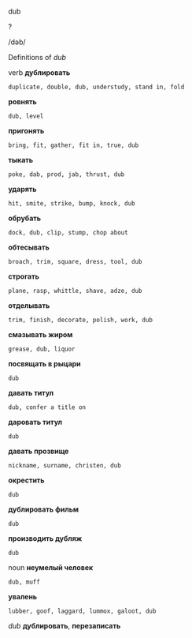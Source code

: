 dub

?

/dəb/

Definitions of _dub_

verb
**дублировать**

    duplicate, double, dub, understudy, stand in, fold
**ровнять**

    dub, level
**пригонять**

    bring, fit, gather, fit in, true, dub
**тыкать**

    poke, dab, prod, jab, thrust, dub
**ударять**

    hit, smite, strike, bump, knock, dub
**обрубать**

    dock, dub, clip, stump, chop about
**обтесывать**

    broach, trim, square, dress, tool, dub
**строгать**

    plane, rasp, whittle, shave, adze, dub
**отделывать**

    trim, finish, decorate, polish, work, dub
**смазывать жиром**

    grease, dub, liquor
**посвящать в рыцари**

    dub
**давать титул**

    dub, confer a title on
**даровать титул**

    dub
**давать прозвище**

    nickname, surname, christen, dub
**окрестить**

    dub
**дублировать фильм**

    dub
**производить дубляж**

    dub

noun
**неумелый человек**

    dub, muff
**увалень**

    lubber, goof, laggard, lummox, galoot, dub

_dub_
**дублировать**, **перезаписать**